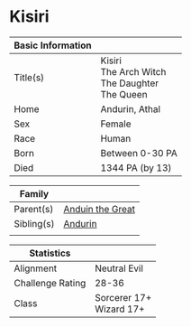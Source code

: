# Kisiri

| Basic Information |  |
| - | - |
| Title(s) | Kisiri<br>The Arch Witch<br>The Daughter<br>The Queen |
| Home | Andurin, Athal |
| Sex | Female |
| Race | Human |
| Born  | Between 0-30 PA |
| Died | 1344 PA (by 13) |

| Family | |
| - | - |
| Parent(s) | [Anduin the Great](anduin_the_great.md) |
| Sibling(s) | [Andurin](andurin.md) |
|  |  |

| Statistics | |
| - | - |
| Alignment | Neutral Evil |
| Challenge Rating | 28-36 |
| Class | Sorcerer 17+<br>Wizard 17+|
